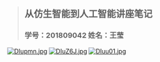 > ## 从仿生智能到人工智能讲座笔记
>### 学号：201809042         姓名：王莹  
[![DIupmn.jpg](https://s3.ax1x.com/2020/12/02/DIupmn.jpg)](https://imgchr.com/i/DIupmn)
[![DIuZ6J.jpg](https://s3.ax1x.com/2020/12/02/DIuZ6J.jpg)](https://imgchr.com/i/DIuZ6J)
[![DIuu01.jpg](https://s3.ax1x.com/2020/12/02/DIuu01.jpg)](https://imgchr.com/i/DIuu01)